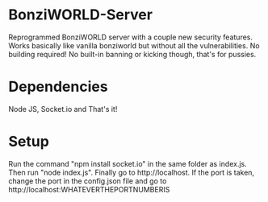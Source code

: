 # BonziWORLD-Server
Reprogrammed BonziWORLD server with a couple new security features. Works basically like vanilla bonziworld but without all the vulnerabilities. No building required! No built-in banning or kicking though, that's for pussies.

# Dependencies
Node JS, Socket.io and That's it!

# Setup
Run the command "npm install socket.io" in the same folder as index.js. Then run "node index.js". Finally go to http://localhost. If the port is taken, change the port in the config.json file and go to http://localhost:WHATEVERTHEPORTNUMBERIS
